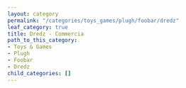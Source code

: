 ```yaml
---
layout: category
permalink: "/categories/toys_games/plugh/foobar/dredz"
leaf_category: true
title: Dredz - Commercia
path_to_this_category:
- Toys & Games
- Plugh
- Foobar
- Dredz
child_categories: []
---
```

